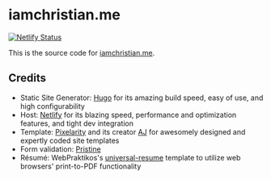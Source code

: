 # iamchristian.me

[![Netlify Status](https://api.netlify.com/api/v1/badges/c0db61f8-a307-4991-9d0f-3fe61d85f9ed/deploy-status)](https://app.netlify.com/sites/iamchristianmendoza/deploys)

This is the source code for [iamchristian.me](//iamchristian.me).

## Credits
- Static Site Generator: [Hugo](//gohugo.io) for its amazing build speed, easy of use, and high configurability
- Host: [Netlify](//netlify.com) for its blazing speed, performance and optimization features, and tight dev integration
- Template: [Pixelarity](//pixelarity.com) and its creator [AJ](//twitter.com/ajlkn) for awesomely designed and expertly coded site templates
- Form validation: [Pristine](//github.com/sha256/Pristine)
- Résumé: WebPraktikos's [universal-resume](//github.com/WebPraktikos/universal-resume) template to utilize web browsers' print-to-PDF functionality
